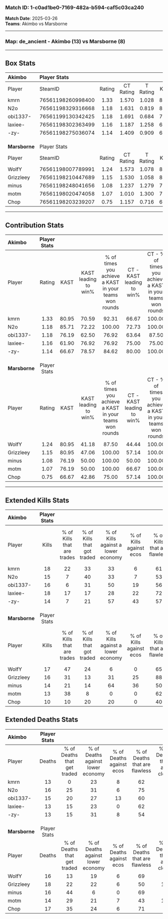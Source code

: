 ### Match ID: 1-c0ad1be0-7169-482a-b594-caf5c03ca240  
**Match Date**: 2025-03-26  
**Teams**: Akimbo vs Marsborne  

---  

### **Map**: de_ancient - Akimbo (13) vs Marsborne (8)  
---  

## Box Stats  

| **Akimbo**    | Player Stats      |        |           |          |       |      |       |         |        |      |     |
| :- | :- | :-: | :-: | :-: | :-: | :-: | :-: | :-: | :-: | :-: | :-: |
| Player        | SteamID           | Rating | CT Rating | T Rating | KAST  | ADR  | Kills | Assists | Deaths | K/D  | HS% |
| kmrn          | 76561198260998400 |  1.33  |   1.570   |  1.028   | 80.95 | 77.7 |  18   |    3    |   13   | 1.38 | 44  |
| N2o           | 76561198329316668 |  1.18  |   1.631   |  0.819   | 85.71 | 78.6 |  15   |    6    |   16   | 0.94 | 60  |
| obi1337-      | 76561199130342425 |  1.18  |   1.691   |  0.684   | 76.19 | 79.9 |  16   |    6    |   15   | 1.07 | 50  |
| laxiee-       | 76561198302363499 |  1.16  |   1.187   |  1.258   | 61.90 | 73.3 |  18   |    1    |   13   | 1.38 | 55  |
| -zy-          | 76561198275036074 |  1.14  |   1.409   |  0.909   | 66.67 | 96.0 |  14   |    9    |   13   | 1.08 | 57  |
|               |                   |        |           |          |       |      |       |         |        |      |     |
|               |                   |        |           |          |       |      |       |         |        |      |     |
|               |                   |        |           |          |       |      |       |         |        |      |     |
| **Marsborne** | Player Stats      |        |           |          |       |      |       |         |        |      |     |
| Player        | SteamID           | Rating | CT Rating | T Rating | KAST  | ADR  | Kills | Assists | Deaths | K/D  | HS% |
| WolfY         | 76561198007789991 |  1.24  |   1.573   |  1.078   | 80.95 | 79.1 |  17   |    8    |   16   | 1.06 | 52  |
| Grizzleey     | 76561198210447689 |  1.15  |   1.530   |  1.058   | 80.95 | 84.0 |  16   |    5    |   18   | 0.89 | 50  |
| minus         | 76561198248041656 |  1.08  |   1.237   |  1.279   | 76.19 | 85.1 |  14   |    4    |   16   | 0.88 | 35  |
| motm          | 76561198020474058 |  1.07  |   1.010   |  1.300   | 76.19 | 78.5 |  13   |    5    |   14   | 0.93 | 69  |
| Chop          | 76561198203239207 |  0.75  |   1.157   |  0.716   | 66.67 | 60.6 |  10   |    6    |   17   | 0.59 | 80  |
---  

## Contribution Stats  

| **Akimbo**    | Player Stats |       |                      |                                                        |                           |                                                             |                          |                                                            |
| :- | :-: | :-: | :-: | :-: | :-: | :-: | :-: | :-: |
| Player        |    Rating    | KAST  | KAST leading to win% | % of times you achieve a KAST in your teams won rounds | CT - KAST leading to win% | CT - % of times you achieve a KAST in your teams won rounds | T - KAST leading to win% | T - % of times you achieve a KAST in your teams won rounds |
| kmrn          |     1.33     | 80.95 |        70.59         |                         92.31                          |           66.67           |                           100.00                            |          80.00           |                           80.00                            |
| N2o           |     1.18     | 85.71 |        72.22         |                         100.00                         |           72.73           |                           100.00                            |          71.43           |                           100.00                           |
| obi1337-      |     1.18     | 76.19 |        62.50         |                         76.92                          |           63.64           |                            87.50                            |          60.00           |                           60.00                            |
| laxiee-       |     1.16     | 61.90 |        76.92         |                         76.92                          |           75.00           |                            75.00                            |          80.00           |                           80.00                            |
| -zy-          |     1.14     | 66.67 |        78.57         |                         84.62                          |           80.00           |                           100.00                            |          75.00           |                           60.00                            |
|               |              |       |                      |                                                        |                           |                                                             |                          |                                                            |
|               |              |       |                      |                                                        |                           |                                                             |                          |                                                            |
|               |              |       |                      |                                                        |                           |                                                             |                          |                                                            |
| **Marsborne** | Player Stats |       |                      |                                                        |                           |                                                             |                          |                                                            |
| Player        |    Rating    | KAST  | KAST leading to win% | % of times you achieve a KAST in your teams won rounds | CT - KAST leading to win% | CT - % of times you achieve a KAST in your teams won rounds | T - KAST leading to win% | T - % of times you achieve a KAST in your teams won rounds |
| WolfY         |     1.24     | 80.95 |        41.18         |                         87.50                          |           44.44           |                           100.00                            |          37.50           |                           75.00                            |
| Grizzleey     |     1.15     | 80.95 |        47.06         |                         100.00                         |           57.14           |                           100.00                            |          40.00           |                           100.00                           |
| minus         |     1.08     | 76.19 |        50.00         |                         100.00                         |           50.00           |                           100.00                            |          50.00           |                           100.00                           |
| motm          |     1.07     | 76.19 |        50.00         |                         100.00                         |           66.67           |                           100.00                            |          40.00           |                           100.00                           |
| Chop          |     0.75     | 66.67 |        42.86         |                         75.00                          |           57.14           |                           100.00                            |          28.57           |                           50.00                            |
---  

## Extended Kills Stats  

| **Akimbo**    | Player Stats |                            |                            |                                    |                         |                              |                                 |                                       |                    |           |
| :- | :-: | :-: | :-: | :-: | :-: | :-: | :-: | :-: | :-: | :-: |
| Player        |    Kills     | % of Kills that are trades | % of Kills that got traded | % of Kills against a lower economy | % of Kills against ecos | % of Kills that are flawless | % of Kills that are close duels | % of Kills that are assisted by flash | Pistol Round Kills | AWP Kills |
| kmrn          |      18      |             22             |             33             |                 33                 |            6            |              61              |               11                |                   0                   |         2          |     0     |
| N2o           |      15      |             7              |             40             |                 33                 |            7            |              53              |                0                |                   7                   |         1          |     3     |
| obi1337-      |      16      |             6              |             31             |                 50                 |           19            |              56              |                6                |                   0                   |         1          |     3     |
| laxiee-       |      18      |             17             |             17             |                 28                 |           22            |              72              |                6                |                   0                   |         1          |     0     |
| -zy-          |      14      |             7              |             21             |                 57                 |           43            |              57              |                7                |                   0                   |         2          |     0     |
|               |              |                            |                            |                                    |                         |                              |                                 |                                       |                    |           |
|               |              |                            |                            |                                    |                         |                              |                                 |                                       |                    |           |
|               |              |                            |                            |                                    |                         |                              |                                 |                                       |                    |           |
| **Marsborne** | Player Stats |                            |                            |                                    |                         |                              |                                 |                                       |                    |           |
| Player        |    Kills     | % of Kills that are trades | % of Kills that got traded | % of Kills against a lower economy | % of Kills against ecos | % of Kills that are flawless | % of Kills that are close duels | % of Kills that are assisted by flash | Pistol Round Kills | AWP Kills |
| WolfY         |      17      |             47             |             24             |                 6                  |            0            |              65              |                6                |                   0                   |         2          |     4     |
| Grizzleey     |      16      |             31             |             13             |                 31                 |           25            |              88              |                0                |                   6                   |         1          |     0     |
| minus         |      14      |             21             |             14             |                 64                 |           36            |              50              |                0                |                  36                   |         0          |     0     |
| motm          |      13      |             38             |             8              |                 0                  |            0            |              62              |                0                |                   0                   |         3          |     0     |
| Chop          |      10      |             10             |             20             |                 20                 |            0            |              40              |                0                |                   0                   |         2          |     0     |
## Extended Deaths Stats  

| **Akimbo**    | Player Stats |                             |                                   |                          |                               |                            |                           |               |
| :- | :-: | :-: | :-: | :-: | :-: | :-: | :-: | :-: |
| Player        |    Deaths    | % of Deaths that get traded | % of Deaths against lower economy | % of Deaths against ecos | % of Deaths that are flawless | % of Deaths that are close | % of Deaths while blinded | Deaths to AWP |
| kmrn          |      13      |              0              |                23                 |            8             |              62               |             0              |             0             |       1       |
| N2o           |      16      |             25              |                31                 |            6             |              75               |             0              |            19             |       1       |
| obi1337-      |      15      |             20              |                27                 |            13            |              60               |             0              |             7             |       1       |
| laxiee-       |      13      |             15              |                23                 |            0             |              62               |             0              |            15             |       1       |
| -zy-          |      13      |             15              |                31                 |            8             |              54               |             8              |             0             |       0       |
|               |              |                             |                                   |                          |                               |                            |                           |               |
|               |              |                             |                                   |                          |                               |                            |                           |               |
|               |              |                             |                                   |                          |                               |                            |                           |               |
| **Marsborne** | Player Stats |                             |                                   |                          |                               |                            |                           |               |
| Player        |    Deaths    | % of Deaths that get traded | % of Deaths against lower economy | % of Deaths against ecos | % of Deaths that are flawless | % of Deaths that are close | % of Deaths while blinded | Deaths to AWP |
| WolfY         |      16      |             13              |                19                 |            6             |              69               |             6              |             0             |       1       |
| Grizzleey     |      18      |             22              |                22                 |            6             |              50               |             11             |             0             |       0       |
| minus         |      16      |             44              |                 6                 |            0             |              69               |             0              |             0             |       3       |
| motm          |      14      |             29              |                21                 |            7             |              43               |             14             |             0             |       1       |
| Chop          |      17      |             35              |                24                 |            6             |              71               |             0              |             6             |       1       |
